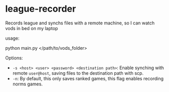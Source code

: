 # league-recorder
Records league and synchs files with a remote machine, so I can watch vods in bed on my laptop

usage:

python main.py </path/to/vods_folder>

Options:
- `-s <host> <user> <password> <destination path>`: Enable synching with remote `user@host`, saving files to the destination path with scp.
- `-n`: By default, this only saves ranked games, this flag enables recording norms games.
